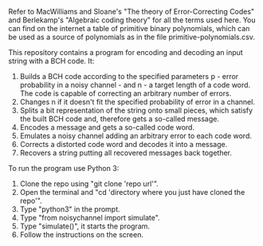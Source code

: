 Refer to MacWilliams and Sloane's "The theory of Error-Correcting Codes" and Berlekamp's "Algebraic coding theory" 
for all the terms used here. You can find on the internet a table of primitive binary polynomials, which can 
be used as a source of polynomials as in the file primitive-polynomials.csv.

This repository contains a program for encoding and decoding an input string with a BCH code. It:
1. Builds a BCH code according to the specified parameters p - error probability in a noisy channel - and
n - a target length of a code word. The code is capable of correcting an arbitrary number of errors.
2. Changes n if it doesn't fit the specified probability of error in a channel.
3. Splits a bit representation of the string onto small pieces, which satisfy the built BCH code and, 
therefore gets a so-called message.
4. Encodes a message and gets a so-called code word.
5. Emulates a noisy channel adding an arbitrary error to each code word.
6. Corrects a distorted code word and decodes it into a message.
7. Recovers a string putting all recovered messages back together.

To run the program use Python 3:
1. Clone the repo using "git clone 'repo url'".
2. Open the terminal and "cd 'directory where you just have cloned the repo'".
3. Type "python3" in the prompt.
4. Type "from noisychannel import simulate".
5. Type "simulate()", it starts the program.
6. Follow the instructions on the screen.
